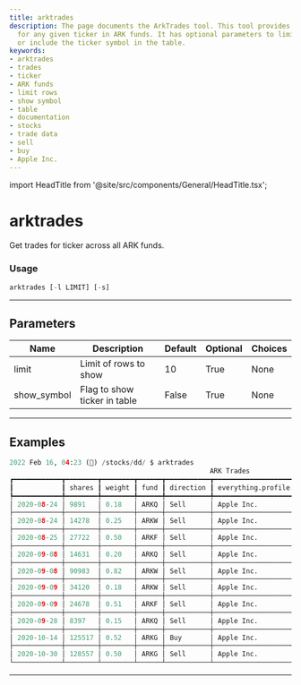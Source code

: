 ```yaml
---
title: arktrades
description: The page documents the ArkTrades tool. This tool provides trade details
  for any given ticker in ARK funds. It has optional parameters to limit rows shown
  or include the ticker symbol in the table.
keywords:
- arktrades
- trades
- ticker
- ARK funds
- limit rows
- show symbol
- table
- documentation
- stocks
- trade data
- sell
- buy
- Apple Inc.
---
```


import HeadTitle from '@site/src/components/General/HeadTitle.tsx';

<HeadTitle title="arktrades - Dd - Stocks - Reference | OpenBB Terminal Docs" />

# arktrades

Get trades for ticker across all ARK funds.

### Usage

```python
arktrades [-l LIMIT] [-s]
```

---

## Parameters

| Name | Description | Default | Optional | Choices |
| ---- | ----------- | ------- | -------- | ------- |
| limit | Limit of rows to show | 10 | True | None |
| show_symbol | Flag to show ticker in table | False | True | None |


---

## Examples

```python
2022 Feb 16, 04:23 (🦋) /stocks/dd/ $ arktrades
                                                  ARK Trades
┏━━━━━━━━━━━━┳━━━━━━━━┳━━━━━━━━┳━━━━━━┳━━━━━━━━━━━┳━━━━━━━━━━━━━━━━━━━━━━━━━━━━━━━━┳━━━━━━━━━━━┳━━━━━━━━━━━━━┓
┃            ┃ shares ┃ weight ┃ fund ┃ direction ┃ everything.profile.companyName ┃ Close ($) ┃ Total ($1M) ┃
┡━━━━━━━━━━━━╇━━━━━━━━╇━━━━━━━━╇━━━━━━╇━━━━━━━━━━━╇━━━━━━━━━━━━━━━━━━━━━━━━━━━━━━━━╇━━━━━━━━━━━╇━━━━━━━━━━━━━┩
│ 2020-08-24 │ 9891   │ 0.18   │ ARKQ │ Sell      │ Apple Inc.                     │ 125.86    │ 1.24        │
├────────────┼────────┼────────┼──────┼───────────┼────────────────────────────────┼───────────┼─────────────┤
│ 2020-08-24 │ 14278  │ 0.25   │ ARKW │ Sell      │ Apple Inc.                     │ 125.86    │ 1.80        │
├────────────┼────────┼────────┼──────┼───────────┼────────────────────────────────┼───────────┼─────────────┤
│ 2020-08-25 │ 27722  │ 0.50   │ ARKF │ Sell      │ Apple Inc.                     │ 124.82    │ 3.46        │
├────────────┼────────┼────────┼──────┼───────────┼────────────────────────────────┼───────────┼─────────────┤
│ 2020-09-08 │ 14631  │ 0.20   │ ARKQ │ Sell      │ Apple Inc.                     │ 112.82    │ 1.65        │
├────────────┼────────┼────────┼──────┼───────────┼────────────────────────────────┼───────────┼─────────────┤
│ 2020-09-08 │ 90983  │ 0.82   │ ARKW │ Sell      │ Apple Inc.                     │ 112.82    │ 10.26       │
├────────────┼────────┼────────┼──────┼───────────┼────────────────────────────────┼───────────┼─────────────┤
│ 2020-09-09 │ 34120  │ 0.18   │ ARKW │ Sell      │ Apple Inc.                     │ 117.32    │ 4.00        │
├────────────┼────────┼────────┼──────┼───────────┼────────────────────────────────┼───────────┼─────────────┤
│ 2020-09-09 │ 24678  │ 0.51   │ ARKF │ Sell      │ Apple Inc.                     │ 117.32    │ 2.90        │
├────────────┼────────┼────────┼──────┼───────────┼────────────────────────────────┼───────────┼─────────────┤
│ 2020-09-28 │ 8397   │ 0.15   │ ARKQ │ Sell      │ Apple Inc.                     │ 114.96    │ 0.97        │
├────────────┼────────┼────────┼──────┼───────────┼────────────────────────────────┼───────────┼─────────────┤
│ 2020-10-14 │ 125517 │ 0.52   │ ARKG │ Buy       │ Apple Inc.                     │ 121.19    │ 15.21       │
├────────────┼────────┼────────┼──────┼───────────┼────────────────────────────────┼───────────┼─────────────┤
│ 2020-10-30 │ 128557 │ 0.50   │ ARKG │ Sell      │ Apple Inc.                     │ 108.86    │ 13.99       │
└────────────┴────────┴────────┴──────┴───────────┴────────────────────────────────┴───────────┴─────────────┘
```
---
